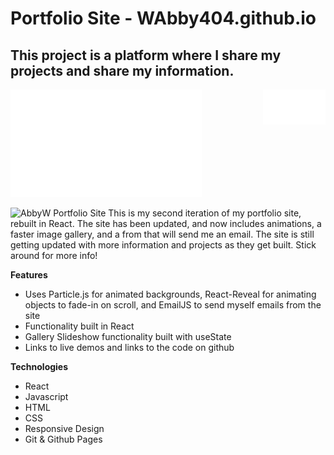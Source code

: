 # Portfolio Site - WAbby404.github.io
## This project is a platform where I share my projects and share my information.

![AbbyW Logo](/src/images/AWlogo.svg)
<img src="/src/images/AWlogo.svg" align="right" alt="AbbyW Logo" width="100"/>

<img src="images/PortfolioSite.jpg" alt="AbbyW Portfolio Site" width="500"/>
This is my second iteration of my portfolio site, rebuilt in React. The site has been updated, and now includes animations, a faster image gallery, and a from that will send me an email. The site is still getting updated with more information and projects as they get built. Stick around for more info!


**Features**
 - Uses Particle.js for animated backgrounds, React-Reveal for animating objects to fade-in on scroll, and EmailJS to send myself emails from the site
 - Functionality built in React
 - Gallery Slideshow functionality built with useState
 - Links to live demos and links to the code on github

**Technologies**
 - React
 - Javascript
 - HTML
 - CSS
 - Responsive Design
 - Git & Github Pages